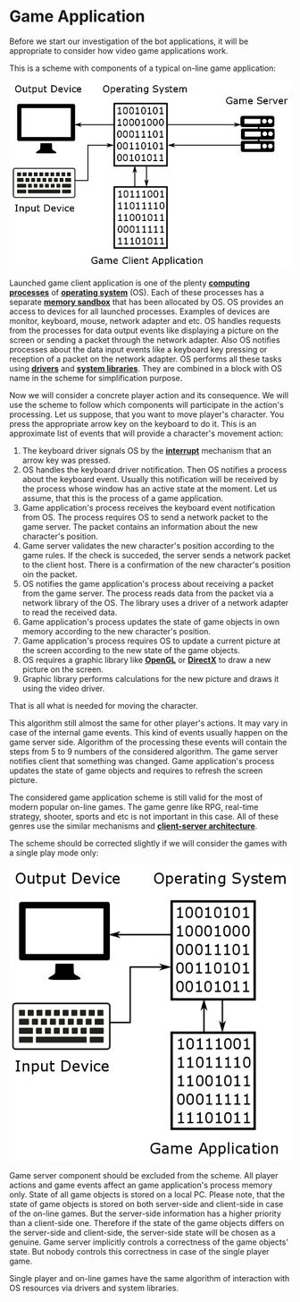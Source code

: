 # Game Application

Before we start our investigation of the bot applications, it will be appropriate to consider how video game applications work.

This is a scheme with components of a typical on-line game application:

![On-line Game Application Scheme](game-application.png)

Launched game client application is one of the plenty [**computing processes**](https://en.wikipedia.org/wiki/Process_%28computing%29) of [**operating system**](https://en.wikipedia.org/wiki/Operating_system) (OS). Each of these processes has a separate [**memory sandbox**](http://duartes.org/gustavo/blog/post/anatomy-of-a-program-in-memory) that has been allocated by OS. OS provides an access to devices for all launched processes. Examples of devices are monitor, keyboard, mouse, network adapter and etc. OS handles requests from the processes for data output events like displaying a picture on the screen or sending a packet through the network adapter. Also OS notifies processes about the data input events like a keyboard key pressing or reception of a packet on the network adapter. OS performs all these tasks using [**drivers**](https://en.wikipedia.org/wiki/Device_driver) and [**system libraries**](https://en.wikipedia.org/wiki/Library_%28computing%29). They are combined in a block with OS name in the scheme for simplification purpose.

Now we will consider a concrete player action and its consequence. We will use the scheme to follow which components will participate in the action's processing. Let us suppose, that you want to move player's character. You press the appropriate arrow key on the keyboard to do it. This is an approximate list of events that will provide a character's movement action:

1. The keyboard driver signals OS by the [**interrupt**](https://en.wikipedia.org/wiki/Interrupt) mechanism that an arrow key was pressed.
2. OS handles the keyboard driver notification. Then OS notifies a process about the keyboard event. Usually this notification will be received by the process whose window has an active state at the moment. Let us assume, that this is the process of a game application.
3. Game application's process receives the keyboard event notification from OS. The process requires OS to send a network packet to the game server. The packet contains an information about the new character's position.
4. Game server validates the new character's position according to the game rules. If the check is succeded, the server sends a network packet to the client host. There is a confirmation of the new character's position oin the packet.
5. OS notifies the game application's process about receiving a packet from the game server. The process reads data from the packet via a network library of the OS. The library uses a driver of a network adapter to read the received data.
6. Game application's process updates the state of game objects in own memory according to the new character's position.
7. Game application's process requires OS to update a current picture at the screen according to the new state of the game objects.
8. OS requires a graphic library like [**OpenGL**](https://en.wikipedia.org/wiki/OpenGL) or [**DirectX**](https://en.wikipedia.org/wiki/DirectX) to draw a new picture on the screen. 
9. Graphic library performs calculations for the new picture and draws it using the video driver.

That is all what is needed for moving the character.

This algorithm still almost the same for other player's actions. It may vary in case of the internal game events. This kind of events usually happen on the game server side. Algorithm of the processing these events will contain the steps from 5 to 9 numbers of the considered algorithm. The game server notifies client that something was changed. Game application's process updates the state of game objects and requires to refresh the screen picture.

The considered game application scheme is still valid for the most of modern popular on-line games. The game genre like RPG, real-time strategy, shooter, sports and etc is not important in this case. All of these genres use the similar mechanisms and [**client-server architecture**](https://en.wikipedia.org/wiki/Client%E2%80%93server_model).

The scheme should be corrected slightly if we will consider the games with a single play mode only:

![Local Game Application Scheme](game-local-application.png)

Game server component should be excluded from the scheme. All player actions and game events affect an game application's process memory only. State of all game objects is  stored on a local PC. Please note, that the state of game objects is stored on both server-side and client-side in case of the on-line games. But the server-side information has a higher priority than a client-side one. Therefore if the state of the game objects differs on the server-side and client-side, the server-side state will be chosen as a genuine. Game server implicitly controls a correctness of the game objects' state. But nobody controls this correctness in case of the single player game.

Single player and on-line games have the same algorithm of interaction with OS resources via drivers and system libraries.
